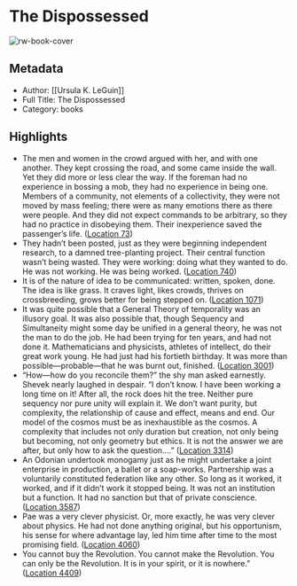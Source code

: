 # The Dispossessed

![rw-book-cover](https://images-na.ssl-images-amazon.com/images/I/515C1mrvdLL._SL200_.jpg)

## Metadata
- Author: [[Ursula K. LeGuin]]
- Full Title: The Dispossessed
- Category: books

## Highlights
- The men and women in the crowd argued with her, and with one another. They kept crossing the road, and some came inside the wall. Yet they did more or less clear the way. If the foreman had no experience in bossing a mob, they had no experience in being one. Members of a community, not elements of a collectivity, they were not moved by mass feeling; there were as many emotions there as there were people. And they did not expect commands to be arbitrary, so they had no practice in disobeying them. Their inexperience saved the passenger’s life. ([Location 73](https://readwise.io/to_kindle?action=open&asin=B0151Q54OE&location=73))
- They hadn’t been posted, just as they were beginning independent research, to a damned tree-planting project. Their central function wasn’t being wasted. They were working: doing what they wanted to do. He was not working. He was being worked. ([Location 740](https://readwise.io/to_kindle?action=open&asin=B0151Q54OE&location=740))
- It is of the nature of idea to be communicated: written, spoken, done. The idea is like grass. It craves light, likes crowds, thrives on crossbreeding, grows better for being stepped on. ([Location 1071](https://readwise.io/to_kindle?action=open&asin=B0151Q54OE&location=1071))
- It was quite possible that a General Theory of temporality was an illusory goal. It was also possible that, though Sequency and Simultaneity might some day be unified in a general theory, he was not the man to do the job. He had been trying for ten years, and had not done it. Mathematicians and physicists, athletes of intellect, do their great work young. He had just had his fortieth birthday. It was more than possible—probable—that he was burnt out, finished. ([Location 3001](https://readwise.io/to_kindle?action=open&asin=B0151Q54OE&location=3001))
- “How—how do you reconcile them?” the shy man asked earnestly. Shevek nearly laughed in despair. “I don’t know. I have been working a long time on it! After all, the rock does hit the tree. Neither pure sequency nor pure unity will explain it. We don’t want purity, but complexity, the relationship of cause and effect, means and end. Our model of the cosmos must be as inexhaustible as the cosmos. A complexity that includes not only duration but creation, not only being but becoming, not only geometry but ethics. It is not the answer we are after, but only how to ask the question….” ([Location 3314](https://readwise.io/to_kindle?action=open&asin=B0151Q54OE&location=3314))
- An Odonian undertook monogamy just as he might undertake a joint enterprise in production, a ballet or a soap-works. Partnership was a voluntarily constituted federation like any other. So long as it worked, it worked, and if it didn’t work it stopped being. It was not an institution but a function. It had no sanction but that of private conscience. ([Location 3587](https://readwise.io/to_kindle?action=open&asin=B0151Q54OE&location=3587))
- Pae was a very clever physicist. Or, more exactly, he was very clever about physics. He had not done anything original, but his opportunism, his sense for where advantage lay, led him time after time to the most promising field. ([Location 4060](https://readwise.io/to_kindle?action=open&asin=B0151Q54OE&location=4060))
- You cannot buy the Revolution. You cannot make the Revolution. You can only be the Revolution. It is in your spirit, or it is nowhere.” ([Location 4409](https://readwise.io/to_kindle?action=open&asin=B0151Q54OE&location=4409))
